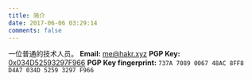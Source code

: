 ```yaml
---
title: 简介
date: 2017-06-06 03:29:14
comments: false
---
```


一位普通的技术人员。
**Email:** [me@hakr.xyz](mailto:me@hakr.xyz)
**PGP Key:** [0x034D52593297F966](https://gnupg.pub/pks/lookup?op=get&search=0x034D52593297F966)
**PGP Key fingerprint:** `737A 7089 0067 48AC 8FF8  D4A7 034D 5259 3297 F966`
